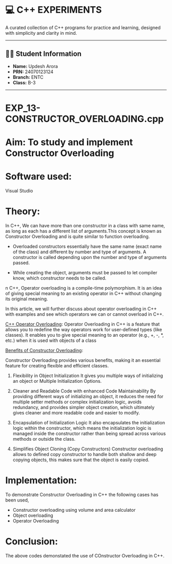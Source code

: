 # 💻 C++ EXPERIMENTS

A curated collection of C++ programs for practice and learning, designed with simplicity and clarity in mind.

---

## 👨‍🎓 Student Information

- **Name:** Updesh Arora  
- **PRN:** 24070123124  
- **Branch:** ENTC  
- **Class:** B-3

---

# EXP_13-CONSTRUCTOR_OVERLOADING.cpp
# Aim: To study and implement Constructor Overloading
# Software used:
Visual Studio
# Theory:

In C++, We can have more than one constructor in a class with same name, as long as each has a different list of arguments.This concept is known as Constructor Overloading and is quite similar to function overloading.

+ Overloaded constructors essentially have the same name (exact name of the class) and different by number and type of arguments.
A constructor is called depending upon the number and type of arguments passed.

+ While creating the object, arguments must be passed to let compiler know, which constructor needs to be called. 

n C++, Operator overloading is a compile-time polymorphism. It is an idea of giving special meaning to an existing operator in C++ without changing its original meaning.

In this article, we will further discuss about operator overloading in C++ with examples and see which operators we can or cannot overload in C++.

<ins>C++ Operator Overloading</ins>:
Operator Overloading in C++ is a feature that allows you to redefine the way operators work for user-defined types (like classes). It enables you to give special meaning to an operator (e.g., +, -, *, etc.) when it is used with objects of a class

<ins>Benefits of Constructor Overloading</ins>:

Constructor Overloading provides various benefits, making it an essential feature for creating flexible and efficient classes.

1. Flexibility in Object Initialization
It gives you multiple ways of initializing an object or Multiple Initialization Options.

2. Cleaner and Readable Code with enhanced Code Maintainability
By providing different ways of initializing an object, it reduces the need for multiple setter methods or complex initialization logic, avoids redundancy, and provides simpler object creation, which ultimately gives cleaner and more readable code and easier to modify.

3. Encapsulation of Initialization Logic
It also encapsulates the initialization logic within the constructor, which means the initialization logic is managed inside the constructor rather than being spread across various methods or outside the class.

4. Simplifies Object Cloning (Copy Constructors)
Constructor overloading allows to defined copy constructor to handle both shallow and deep copying objects, this makes sure that the object is easily copied.
# Implementation:
To demonstrate Constructor Overloading in C++ the following cases has been used,
+ Constructor overloading using volume and area calculator
+ Object overloading
+ Operator Overloading
# Conclusion:
The above codes demonstated the use of COnstructor Overloading in C++.
